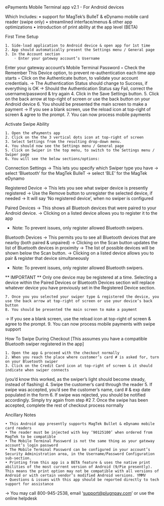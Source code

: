 ePayments Mobile Terminal app v2.1 - For Android devices

Which Includes:
    • support for MagTek’s BulleT & eDynamo mobile card reader (swipe only) 
    • streamlined interface/menus & other app optimizations
    • introduction of print ability at the app level (BETA)


First Time Setup

    1. Side-load application to Android device & open app for 1st time
    2. App should automatically present the Settings menu / General page
    3. In the Account section
        ◦ Enter your gateway account’s Username
Enter your gateway account’s Mobile Terminal Password
        ◦ Check the Remember This Device option, to prevent re-authentication each time app starts
        ◦ Click on the Authenticate button, to validate your account credentials.
→ The Authentication Status should change to Success, if everything is OK
→ Should the Authentication Status say Fail, correct the username/password & try again
    4. Click in the Save Settings button.
    5. Click on the back arrow at top-right of screen or use the back button on your Android device
    6. You should be presented the main screen to make a payment
→ If you see a blank screen, use the reload icon at top-right of screen & agree to the prompt.
    7. You can now process mobile payments

Activate Swipe Ability

    1. Open the ePayments app
    2. Click on the the 3 vertical dots icon at top-right of screen
    3. Select Settings from the resulting drop-down menu.
    4. You should now see the Settings menu / General page
    5. Click on Swiper in the top menu, to switch to the Settings menu / Swiper page
    6. You will see the below sections/options:

Connection Settings
→ This lets you specify which Swiper type you have
→ select ‘Bluetooth’ for the MagTek BulleT
→ select ‘BLE’ for the MagTek eDynamo

Registered Device
→ This lets you see what swiper device is presently registered
→ Use the Remove button to unregister the selected device, if needed
→ It will say ‘No registered device’, when no swiper is configured

Paired Devices
→ This shows all Bluetooh devices that were paired to your Android device.
→ Clicking on a listed device allows you to register it to the app
* Note: To prevent issues, only register allowed Bluetooth swipers.

Bluetooth Devices
→ This permits you to see all Bluetooth devices that are nearby (both paired & unpaired)
→ Clicking on the Scan button updates the list of Bluetooth devices in proximity
→ The list of possible devices will be shown below the Scan button.
→ Clicking on a listed device allows you to pair & register that device simultaneously
* Note: To prevent issues, only register allowed Bluetooth swipers.

** IMPORTANT ** Only one device may be registered at a time. Selecting a device within the Paired Devices or Bluetooth Devices section will replace whatever device you have previously set in the Registered Device section.

    7. Once you you selected your swiper type & registered the device, you use the back arrow at top-right of screen or use your device’s back button
    8. You should be presented the main screen to make a payment
→ If you see a blank screen, use the reload icon at top-right of screen & agree to the prompt.
    9. You can now process mobile payments with swipe support

How To Swipe During Checkout
[This assumes you have a compatible Bluetooth swiper registered in the app]

    1. Open the app & proceed with the checkout normally
    2. When you reach the place where customer’s card # is asked for, turn on your Bluetooth swiper
    3. Click on the Credit Card icon at top-right of screen & it should indicate when swiper connects
(you’d know this worked, as the swiper’s light should become steady, instead of flashing)
    4. Swipe the customer’s card through the reader
    5. If swipe was accepted, you’d see the customer’s name, card # & exp date populated in the form
    6. If swipe was rejected, you should be notified accordingly. Simply try again from step #2
    7. Once the swipe has been accepted, complete the rest of checkout process normally

Ancillary Notes

    • This Android app presently supports MagTek Bullet & eDynamo mobile card readers
    • The reader must be injected with key ‘90125100’ when ordered from MagTek to be compatible
    • The Mobile Terminal Password is not the same thing as your gateway account’s login password
    • The Mobile Terminal Password can be configured in your account’s Security Administration area, in the Username/Password Configuration sub-section.
    • Printing from this app is a BETA feature & uses the native print abilities of the most current version of Android (9/Pie presently). This means the print option may not be compatible with all versions of Android or with certain vendor’s modified Android versions. YMMV
    • Questions & issues with this app should be reported directly to tech support for assistance
→ You may call 800-945-2538, email ‘support@plugnpay.com’ or use the online helpdesk
